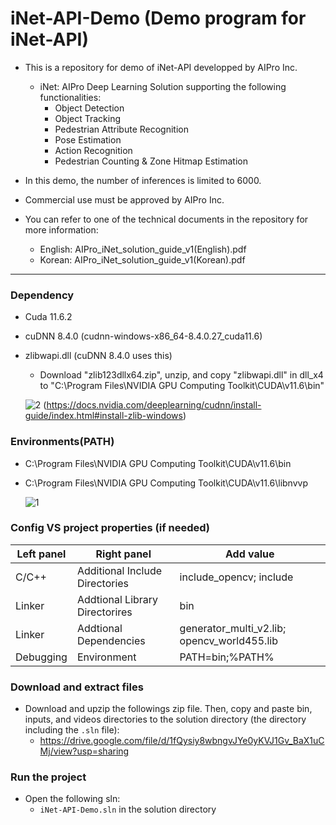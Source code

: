# iNet-API-Demo (Demo program for iNet-API)

- This is a repository for demo of iNet-API developped by AIPro Inc.
  + iNet: AIPro Deep Learning Solution supporting the following functionalities:
     - Object Detection
     - Object Tracking
     - Pedestrian Attribute Recognition
     - Pose Estimation
     - Action Recognition
     - Pedestrian Counting & Zone Hitmap Estimation

- In this demo, the number of inferences is limited to 6000.
- Commercial use must be approved by AIPro Inc.
- You can refer to one of the technical documents in the repository for more information:
  + English: AIPro_iNet_solution_guide_v1(English).pdf
  + Korean: AIPro_iNet_solution_guide_v1(Korean).pdf
  
------------------

### **Dependency**

- Cuda 11.6.2
- cuDNN 8.4.0 (cudnn-windows-x86_64-8.4.0.27_cuda11.6)
- zlibwapi.dll (cuDNN 8.4.0 uses this)
  - Download "zlib123dllx64.zip", unzip, and copy "zlibwapi.dll" in dll_x4 to "C:\Program Files\NVIDIA GPU Computing Toolkit\CUDA\v11.6\bin"

   ![2](https://user-images.githubusercontent.com/35882715/168030331-0e727e1a-ee6a-4fe7-94d9-065334233622.jpg)
    (https://docs.nvidia.com/deeplearning/cudnn/install-guide/index.html#install-zlib-windows)

### **Environments(PATH)**

- C:\Program Files\NVIDIA GPU Computing Toolkit\CUDA\v11.6\bin
- C:\Program Files\NVIDIA GPU Computing Toolkit\CUDA\v11.6\libnvvp

     ![1](https://user-images.githubusercontent.com/35882715/168030273-6135cc5a-8a1d-4bda-baaf-6f11b7d8e5a7.jpg)


### **Config VS project properties (if needed)**

| Left panel | Right panel                    | Add value                                                                                                  |
| ---------- | ------------------------------ | ---------------------------------------------------------------------------------------------------------- |
| C/C++      | Additional Include Directories | include_opencv; include                                                          |
| Linker     | Addtional Library Directorires | bin
| Linker     | Addtional Dependencies         | generator_multi_v2.lib; opencv_world455.lib
| Debugging  | Environment                    | PATH=bin;%PATH%

### **Download and extract files**
- Download and upzip the followings zip file. Then, copy and paste bin, inputs, and videos directories to the solution directory (the directory including the `.sln` file):
  + https://drive.google.com/file/d/1fQysiy8wbngvJYe0yKVJ1Gv_BaX1uCMj/view?usp=sharing

### **Run the project**

- Open the following sln:
  + `iNet-API-Demo.sln` in the solution directory
